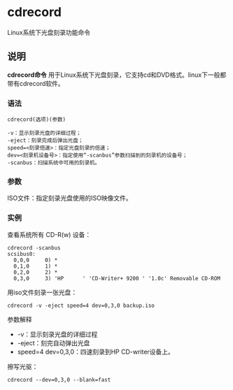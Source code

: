 cdrecord
===

Linux系统下光盘刻录功能命令

## 说明

**cdrecord命令** 用于Linux系统下光盘刻录，它支持cd和DVD格式。linux下一般都带有cdrecord软件。

### 语法  

```
cdrecord(选项)(参数)
```

  

```
-v：显示刻录光盘的详细过程；
-eject：刻录完成后弹出光盘；
speed=<刻录倍速>：指定光盘刻录的倍速；
dev=<刻录机设备号>：指定使用“-scanbus”参数扫描到的刻录机的设备号；
-scanbus：扫描系统中可用的刻录机。
```

### 参数  

ISO文件：指定刻录光盘使用的ISO映像文件。

### 实例  

查看系统所有 CD-R(w) 设备：

```
cdrecord -scanbus
scsibus0:
  0,0,0     0) *
  0,1,0     1) *
  0,2,0     2) *
  0,3,0     3) 'HP      ' 'CD-Writer+ 9200 ' '1.0c' Removable CD-ROM
```

用iso文件刻录一张光盘：

```
cdrecord -v -eject speed=4 dev=0,3,0 backup.iso
```

参数解释

*   -v：显示刻录光盘的详细过程
*   -eject：刻完自动弹出光盘
*   speed=4 dev=0,3,0：四速刻录到HP CD-writer设备上。

擦写光驱：

```
cdrecord --dev=0,3,0 --blank=fast
```


